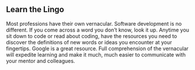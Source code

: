 ## Learn the Lingo

Most professions have their own vernacular. Software development is no different. If you come across a word you don’t know, look it up. Anytime you sit down to code or read about coding, have the resources you need to discover the definitions of new words or ideas you encounter at your fingertips. Google is a great resource. Full comprehension of the vernacular will expedite learning and make it much, much easier to communicate with your mentor and colleagues.
